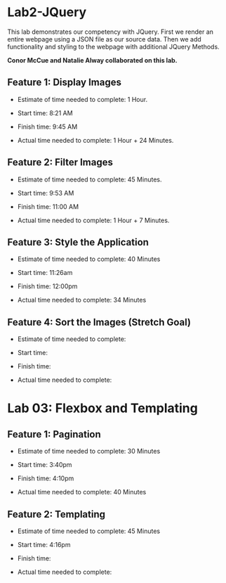 # Lab2-JQuery
This lab demonstrates our competency with JQuery. First we render an entire webpage using a JSON file as our source data. Then we add functionality and styling to the webpage with additional JQuery Methods. 

**Conor McCue and Natalie Alway collaborated on this lab.**
## Feature 1: Display Images

* Estimate of time needed to complete: 1 Hour.

* Start time: 8:21 AM

* Finish time: 9:45 AM

* Actual time needed to complete: 1 Hour + 24 Minutes.

## Feature 2: Filter Images

* Estimate of time needed to complete:  45 Minutes.

* Start time: 9:53 AM

* Finish time: 11:00 AM

* Actual time needed to complete:  1 Hour + 7 Minutes.

## Feature 3: Style the Application

* Estimate of time needed to complete: 40 Minutes

* Start time: 11:26am

* Finish time: 12:00pm

* Actual time needed to complete: 34 Minutes

## Feature 4: Sort the Images (Stretch Goal)

* Estimate of time needed to complete: 

* Start time: 

* Finish time: 

* Actual time needed to complete: 

# Lab 03: Flexbox and Templating
## Feature 1: Pagination

* Estimate of time needed to complete: 30 Minutes

* Start time: 3:40pm

* Finish time: 4:10pm

* Actual time needed to complete: 40 Minutes

## Feature 2: Templating

* Estimate of time needed to complete: 45 Minutes

* Start time: 4:16pm

* Finish time: 

* Actual time needed to complete: 